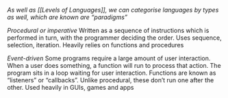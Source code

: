 *As well as [[Levels of Languages]], we can categorise languages by types as well, which are known are “paradigms”*

*Procedural or imperative*
Written as a sequence of instructions which is performed in turn, with the programmer deciding the order. Uses sequence, selection, iteration. Heavily relies on functions and procedures

*Event-driven*
Some programs require a large amount of user interaction. When a user does something, a function will run to process that action. The program sits in a loop waiting for user interaction. Functions are known as “listeners” or “callbacks”. Unlike procedural, these don’t run one after the other. Used heavily in GUIs, games and apps